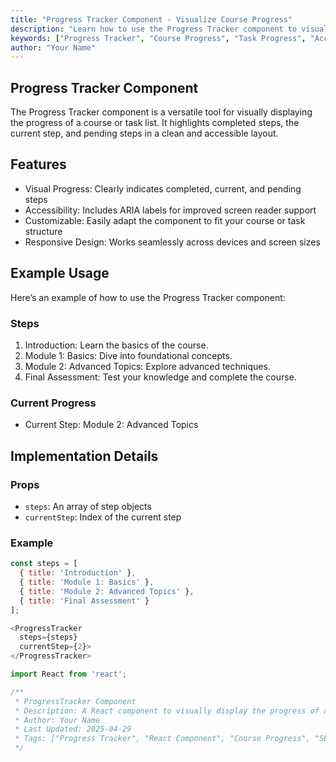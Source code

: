 ```yaml
---
title: "Progress Tracker Component - Visualize Course Progress"
description: "Learn how to use the Progress Tracker component to visually display the progress of a course or task list. Highlights completed steps and the current step in a clean and accessible layout."
keywords: ["Progress Tracker", "Course Progress", "Task Progress", "Accessibility", "Responsive Design"]
author: "Your Name"
---
```


## Progress Tracker Component

The Progress Tracker component is a versatile tool for visually displaying the progress of a course or task list. It highlights completed steps, the current step, and pending steps in a clean and accessible layout.

## Features

* Visual Progress: Clearly indicates completed, current, and pending steps
* Accessibility: Includes ARIA labels for improved screen reader support
* Customizable: Easily adapt the component to fit your course or task structure
* Responsive Design: Works seamlessly across devices and screen sizes

## Example Usage

Here’s an example of how to use the Progress Tracker component:

### Steps

1. Introduction: Learn the basics of the course.
2. Module 1: Basics: Dive into foundational concepts.
3. Module 2: Advanced Topics: Explore advanced techniques.
4. Final Assessment: Test your knowledge and complete the course.

### Current Progress

* Current Step: Module 2: Advanced Topics

## Implementation Details

### Props

* `steps`: An array of step objects
* `currentStep`: Index of the current step

### Example

```javascript
const steps = [
  { title: 'Introduction' },
  { title: 'Module 1: Basics' },
  { title: 'Module 2: Advanced Topics' },
  { title: 'Final Assessment' }
];

<ProgressTracker
  steps={steps}
  currentStep={2}>
</ProgressTracker>
```

```javascript
import React from 'react';

/**
 * ProgressTracker Component
 * Description: A React component to visually display the progress of a course or task list. Highlights completed steps and the current step in a clean and accessible layout.
 * Author: Your Name
 * Last Updated: 2025-04-29
 * Tags: ["Progress Tracker", "React Component", "Course Progress", "SEO", "Accessibility"]
 */




